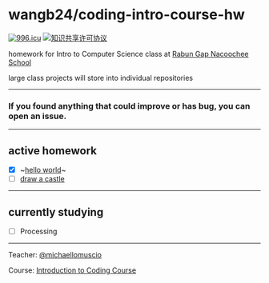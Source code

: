 # wangb24/coding-intro-course-hw
[![996.icu](https://img.shields.io/badge/link-996.icu-red.svg)](https://996.icu) <a rel="license" href="http://creativecommons.org/licenses/by-nc-sa/4.0/"><img alt="知识共享许可协议" style="border-width:0" src="https://i.creativecommons.org/l/by-nc-sa/4.0/80x15.png" /></a>

homework for Intro to Computer Science class at 
[Rabun Gap Nacoochee School](https://www.rabungap.org/)

large class projects will store into individual repositories



---

### If you found anything that could improve or has bug, you can open an issue. 

---

## active homework

- [x] ~[hello world](./tri1/wk1/tr1-wk1-001/helloworld/helloworld.pde)~
- [ ] [draw a castle](./tri1/wk1/tr1-wk1-002/castle/castle.pde)

---

## currently studying 

- [ ] Processing

---

Teacher: [@michaellomuscio](https://github.com/michaellomuscio)

Course: [Introduction to Coding Course](https://github.com/michaellomuscio/Introduction-to-Coding-Course)
